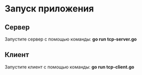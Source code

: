 # Запуск приложения

## Сервер
Запустите сервер с помощью команды:
**go run tcp-server.go**

## Клиент  
Запустите клиент с помощью команды:
**go run tcp-client.go**
